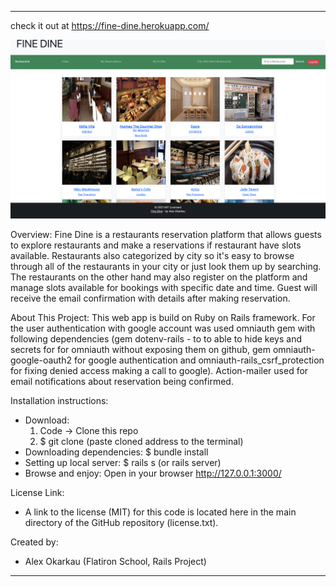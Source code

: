________________________________________________________________________________________________________________________
check it out at https://fine-dine.herokuapp.com/

![preview](/app/assets/images/preview.png?raw=true "Title")

Overview:
  Fine Dine is a restaurants reservation platform that allows guests to explore restaurants and make a reservations if restaurant have slots available. Restaurants also categorized by city so it's easy to browse through all of the restaurants in your city or just look them up by searching. The restaurants on the other hand may also register on the platform and manage slots available for bookings with specific date and time. Guest will receive the email confirmation with details after making reservation.

About This Project:
  This web app is build on Ruby on Rails framework. For the user authentication with google account was used omniauth gem with following dependencies (gem dotenv-rails - to to able to hide keys and secrets for for omniauth without exposing them on github, gem omniauth-google-oauth2 for google authentication and omniauth-rails_csrf_protection for fixing denied access making a call to google). Action-mailer used for email notifications about reservation being confirmed.


Installation instructions:
  * Download:
    1) Code -> Clone this repo
    2) $ git clone (paste cloned address to the terminal)
  * Downloading dependencies:
    $ bundle install
  * Setting up local server:
    $ rails s (or rails server)
  * Browse and enjoy:
    Open in your browser http://127.0.0.1:3000/

License Link:
  * A link to the license (MIT) for this code is located here in the main directory of the GitHub repository (license.txt).

Created by:
  * Alex Okarkau (Flatiron School, Rails Project)
  ________________________________________________________________________________________________________________________
